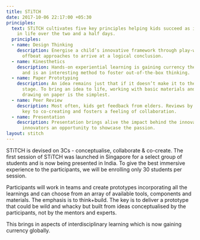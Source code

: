 ```yaml
---
title: STiTCH
date: 2017-10-06 22:17:00 +05:30
principles:
  text: STiTCH cultivates five key principles helping kids succeed as innovators later
    in life over the two and a half days.
  principles:
  - name: Design Thinking
    description: Energise a child’s innovative framework through play-way; taking
      offbeat approaches to arrive at a logical conclusion.
  - name: Kinesthetics
    description: Hands-on experiential learning is gaining currency the world over
      and is an interesting method to foster out-of-the-box thinking.
  - name: Paper Prototyping
    description: An idea remains just that if it doesn’t make it to the prototyping
      stage. To bring an idea to life, working with basic materials and observational
      drawing on paper is the simplest.
  - name: Peer Review
    description: Most often, kids get feedback from elders. Reviews by peers are however,
      key to co-creating and fosters a feeling of collaboration.
  - name: Presentation
    description: Presentation brings alive the impact behind the innovation and gives
      innovators an opportunity to showcase the passion.
layout: stitch
---
```


STiTCH is devised on 3Cs - conceptualise, collaborate & co-create. The first session of STiTCH was launched in Singapore for a select group of students and is now being presented in India. To give the best immersive experience to the participants, we will be enrolling only 30 students per session.

Participants will work in teams and create prototypes incorporating all the learnings and can choose from an array of available tools, components and materials. The emphasis is to think+build. The key is to deliver a prototype that could be wild and whacky but built from ideas conceptualised by the participants, not by the mentors and experts.

This brings in aspects of interdisciplinary learning which is now gaining currency globally.